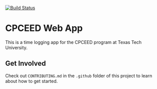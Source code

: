 [![Build Status](https://travis-ci.org/TTUSDC/cpceed-student-app.svg?branch=master)](https://travis-ci.org/TTUSDC/cpceed-student-app)

# CPCEED Web App
This is a time logging app for the CPCEED program at Texas Tech University.

## Get Involved
Check out `CONTRIBUTING.md` in the `.github` folder of this project to learn about how to get started.
